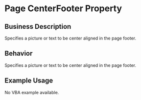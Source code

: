 # Page CenterFooter Property

## Business Description
Specifies a picture or text to be center aligned in the page footer.

## Behavior
Specifies a picture or text to be center aligned in the page footer.

## Example Usage
No VBA example available.